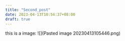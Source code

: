 ```yaml
---
title: "Second_post"
date: 2023-04-13T10:54:37+08:00
draft: true
---
```


this is a image:
![](Pasted image 20230413105446.png)